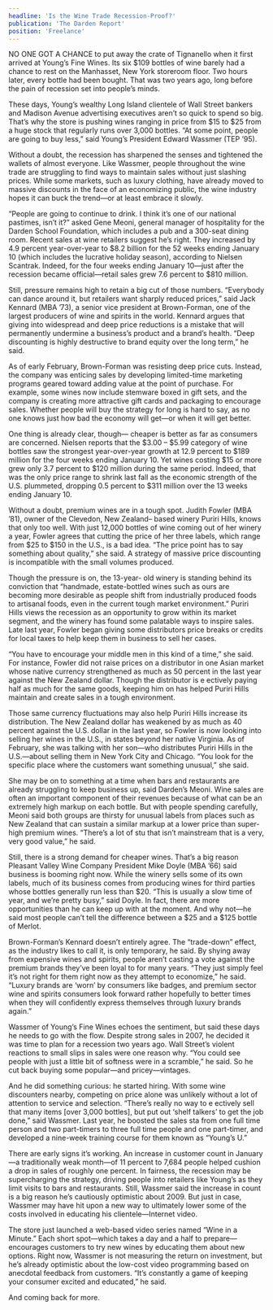 ```yaml
---
headline: 'Is the Wine Trade Recession-Proof?'
publication: 'The Darden Report'
position: 'Freelance'
---
```


NO ONE GOT A CHANCE to put away the crate of Tignanello when it first
arrived at Young’s Fine Wines. Its six \$109 bottles of wine barely had a
chance to rest on the Manhasset, New York storeroom floor. Two hours
later, every bottle had been bought. That was two years ago, long before
the pain of recession set into people’s minds.

These days, Young’s wealthy Long Island clientele of Wall Street bankers
and Madison Avenue advertising executives aren’t so quick to spend so big.
That’s why the store is pushing wines ranging in price from $15 to \$25
from a huge stock that regularly runs over 3,000 bottles. “At some point,
people are going to buy less,” said Young’s President Edward Wassmer (TEP
’95).

Without a doubt, the recession has sharpened the senses and tightened the
wallets of almost everyone. Like Wassmer, people throughout the wine trade
are struggling to find ways to maintain sales without just slashing
prices. While some markets, such as luxury clothing, have already moved to
massive discounts in the face of an economizing public, the wine industry
hopes it can buck the trend—or at least embrace it slowly.

“People are going to continue to drink. I think it’s one of our national
pastimes, isn’t it?” asked Gene Meoni, general manager of hospitality for
the Darden School Foundation, which includes a pub and a 300-seat dining
room. Recent sales at wine retailers suggest he’s right. They increased by 4.9 percent year-over-year to $8.2 billion for the 52 weeks ending January 10 (which includes the lucrative holiday season), according to Nielsen Scantrak. Indeed, for the four weeks ending January 10—just after the recession became official—retail sales grew 7.6 percent to \$810 million.

Still, pressure remains high to retain a big cut of those numbers.
“Everybody can dance around it, but retailers want sharply reduced
prices,” said Jack Kennard (MBA ’73), a senior vice president at Brown-Forman, one of the largest producers of wine and spirits in the world.
Kennard argues that giving into widespread and deep price reductions is a
mistake that will permanently undermine a business’s product and a brand’s
health. “Deep discounting is highly destructive to brand equity over the
long term,” he said.

As of early February, Brown-Forman was resisting deep price cuts. Instead,
the company was enticing sales by developing limited-time marketing
programs geared toward adding value at the point of purchase. For example,
some wines now include stemware boxed in gift sets, and the company is
creating more attractive gift cards and packaging to encourage sales.
Whether people will buy the strategy for long is hard to say, as no one
knows just how bad the economy will get—or when it will get better.

One thing is already clear, though— cheaper is better as far as consumers
are concerned. Nielsen reports that the $3.00 – \$5.99 category of wine
bottles saw the strongest year-over-year growth at 12.9 percent to \$189
million for the four weeks ending January 10. Yet wines costing \$15 or
more grew only 3.7 percent to \$120 million during the same period. Indeed,
that was the only price range to shrink last fall as the economic strength
of the U.S. plummeted, dropping 0.5 percent to \$311 million over the 13
weeks ending January 10.

Without a doubt, premium wines are in a tough spot. Judith Fowler (MBA
’81), owner of the Clevedon, New Zealand– based winery Puriri Hills, knows
that only too well. With just 12,000 bottles of wine coming out of her
winery a year, Fowler agrees that cutting the price of her three labels,
which range from $25 to \$150 in the U.S., is a bad idea. “The price point
has to say something about quality,” she said. A strategy of massive price
discounting is incompatible with the small volumes produced.

Though the pressure is on, the 13-year- old winery is standing behind its
conviction that “handmade, estate-bottled wines such as ours are becoming
more desirable as people shift from industrially produced foods to
artisanal foods, even in the current tough market environment.” Puriri
Hills views the recession as an opportunity to grow within its market
segment, and the winery has found some palatable ways to inspire sales.
Late last year, Fowler began giving some distributors price breaks or
credits for local taxes to help keep them in business to sell her cases.

“You have to encourage your middle men in this kind of a time,” she said.
For instance, Fowler did not raise prices on a distributor in one Asian
market whose native currency strengthened as much as 50 percent in the
last year against the New Zealand dollar. Though the distributor is e
ectively paying half as much for the same goods, keeping him on has helped
Puriri Hills maintain and create sales in a tough environment.

Those same currency fluctuations may also help Puriri Hills increase its
distribution. The New Zealand dollar has weakened by as much as 40 percent
against the U.S. dollar in the last year, so Fowler is now looking into
selling her wines in the U.S., in states beyond her native Virginia. As of
February, she was talking with her son—who distributes Puriri Hills in the
U.S.—about selling them in New York City and Chicago. “You look for the
specific place where the customers want something unusual,” she said.

She may be on to something at a time when bars and restaurants are already
struggling to keep business up, said Darden’s Meoni. Wine sales are often
an important component of their revenues because of what can be an
extremely high markup on each bottle. But with people spending carefully,
Meoni said both groups are thirsty for unusual labels from places such as
New Zealand that can sustain a similar markup at a lower price than super-high premium wines. “There’s a lot of stu that isn’t mainstream that is a very, very good value,” he said.

Still, there is a strong demand for cheaper wines. That’s a big reason
Pleasant Valley Wine Company President Mike Doyle (MBA ’66) said business
is booming right now. While the winery sells some of its own labels, much
of its business comes from producing wines for third parties whose bottles
generally run less than $20. “This is usually a slow time of year, and we’re pretty busy,” said Doyle. In fact, there are more opportunities than he can keep up with at the moment. And why not—he said most people can’t tell the difference between a \$25 and a \$125 bottle of Merlot.

Brown-Forman’s Kennard doesn’t entirely agree. The “trade-down” effect,
as the industry likes to call it, is only temporary, he said. By shying
away from expensive wines and spirits, people aren’t casting a vote
against the premium brands they’ve been loyal to for many years. “They
just simply feel it’s not right for them right now as they attempt to
economize,” he said. “Luxury brands are ‘worn’ by consumers like badges,
and premium sector wine and spirits consumers look forward rather
hopefully to better times when they will confidently express themselves
through luxury brands again.”

Wassmer of Young’s Fine Wines echoes the sentiment, but said these days he
needs to go with the flow. Despite strong sales in 2007, he decided it was
time to plan for a recession two years ago. Wall Street’s violent
reactions to small slips in sales were one reason why. “You could see
people with just a little bit of softness were in a scramble,” he said. So
he cut back buying some popular—and pricey—vintages.

And he did something curious: he started hiring. With some wine
discounters nearby, competing on price alone was unlikely without a lot of
attention to service and selection. “There’s really no way to e ectively
sell that many items [over 3,000 bottles], but put out ‘shelf talkers’ to
get the job done,” said Wassmer. Last year, he boosted the sales sta from
one full time person and two part-timers to three full time people and one
part-timer, and developed a nine-week training course for them known as
“Young’s U.”

There are early signs it’s working. An increase in customer count in
January—a traditionally weak month—of 11 percent to 7,684 people helped
cushion a drop in sales of roughly one percent. In fairness, the recession
may be supercharging the strategy, driving people into retailers like
Young’s as they limit visits to bars and restaurants. Still, Wassmer said
the increase in count is a big reason he’s cautiously optimistic about 2009. But just in case, Wassmer may have hit upon a new way to ultimately
lower some of the costs involved in educating his clientele—Internet
video.

The store just launched a web-based video series named “Wine in a Minute.”
Each short spot—which takes a day and a half to prepare—encourages
customers to try new wines by educating them about new options. Right now,
Wassmer is not measuring the return on investment, but he’s already
optimistic about the low-cost video programming based on anecdotal
feedback from customers. “It’s constantly a game of keeping your consumer
excited and educated,” he said. 

And coming back for more.
